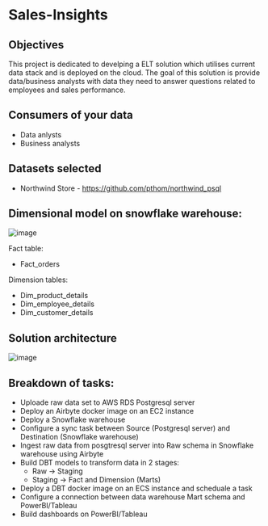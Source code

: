 # Sales-Insights

## Objectives

This project is dedicated to develping a ELT solution which utilises current data stack and is deployed on the cloud. The goal of this solution is provide data/business analysts with data they need to answer questions related to employees and sales performance.


## Consumers of your data

- Data anlysts
- Business analysts


## Datasets selected

- Northwind Store -	https://github.com/pthom/northwind_psql


## Dimensional model on snowflake warehouse:

![image](https://github.com/zazwaz12/Sales-Insights/assets/145528713/9fb6762b-b263-445b-8551-cbad3016bf4c)

Fact table:
- Fact_orders

Dimension tables:
- Dim_product_details
- Dim_employee_details
- Dim_customer_details


## Solution architecture

![image](https://github.com/zazwaz12/Sales-Insights/assets/145528713/eb5fd886-fe08-4e1d-9b32-cfa0d0bc70d1)


## Breakdown of tasks:

- Uploade raw data set to AWS RDS Postgresql server
- Deploy an Airbyte docker image on an EC2 instance
- Deploy a Snowflake warehouse
- Configure a sync task between Source (Postgresql server) and Destination (Snowflake warehouse)
- Ingest raw data from posgtresql server into Raw schema in Snowflake warehouse using Airbyte
- Build DBT models to transform data in 2 stages:
  - Raw -> Staging
  - Staging -> Fact and Dimension (Marts)
- Deploy a DBT docker image on an ECS instance and scheduale a task
- Configure a connection between data warehouse Mart schema and PowerBI/Tableau
- Build dashboards on PowerBI/Tableau
